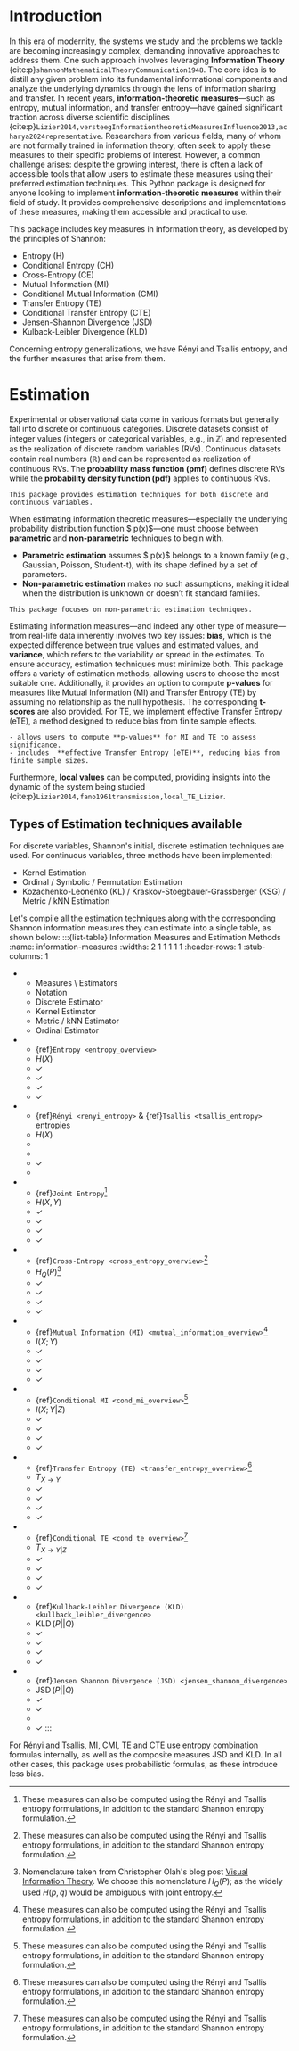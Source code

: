 # Introduction
In this era of modernity, the systems we study and the problems we tackle are becoming increasingly complex, demanding innovative approaches to address them.
One such approach involves leveraging **Information Theory** {cite:p}`shannonMathematicalTheoryCommunication1948`.
The core idea is to distill any given problem into its fundamental informational components and analyze the underlying dynamics through the lens of information sharing and transfer.
In recent years, **information-theoretic measures**—such as entropy, mutual information, and transfer entropy—have gained significant traction across diverse scientific disciplines {cite:p}`Lizier2014,versteegInformationtheoreticMeasuresInfluence2013,acharya2024representative`.
Researchers from various fields, many of whom are not formally trained in information theory, often seek to apply these measures to their specific problems of interest.
However, a common challenge arises: despite the growing interest, there is often a lack of accessible tools that allow users to estimate these measures using their preferred estimation techniques.
This Python package is designed for anyone looking to implement **information-theoretic measures** within their field of study.
It provides comprehensive descriptions and implementations of these measures, making them accessible and practical to use.

This package includes key measures in information theory,
as developed by the principles of Shannon:
- Entropy (H)
- Conditional Entropy (CH)
- Cross-Entropy (CE)
- Mutual Information (MI)
- Conditional Mutual Information (CMI)
- Transfer Entropy (TE)
- Conditional Transfer Entropy (CTE)
- Jensen-Shannon Divergence (JSD)
- Kulback-Leibler Divergence (KLD)

Concerning entropy generalizations, we have Rényi and Tsallis entropy, and the further measures that arise from them.

# Estimation
Experimental or observational data come in various formats but generally fall into discrete or continuous categories.
Discrete datasets consist of integer values (integers or categorical variables, e.g., in ℤ) and represented as the realization of discrete random variables (RVs).
Continuous datasets contain real numbers (ℝ) and can be represented as realization of continuous RVs.
The **probability mass function (pmf)** defines discrete RVs while the **probability density function (pdf)** applies to continuous RVs.

```{note}
This package provides estimation techniques for both discrete and continuous variables.
```

When estimating information theoretic measures—especially the underlying probability distribution function $ p(x)$—one must choose between **parametric** and **non-parametric** techniques to begin with.
- **Parametric estimation** assumes $ p(x)$ belongs to a known family (e.g., Gaussian, Poisson, Student-t), with its shape defined by a set of parameters.
- **Non-parametric estimation** makes no such assumptions, making it ideal when the distribution is unknown or doesn’t fit standard families.

```{note}
This package focuses on non-parametric estimation techniques.
```

Estimating information measures—and indeed any other type of measure—from real-life data inherently involves
two key issues: **bias**, which is the expected difference between true values and estimated values, and
**variance**, which refers to the variability or spread in the estimates.
To ensure accuracy, estimation techniques must minimize both.
This package offers a variety of estimation methods, allowing users to choose the most suitable one.
Additionally, it provides an option to compute **p-values** for measures like Mutual Information (MI) and Transfer Entropy (TE) by assuming no relationship as the null hypothesis.
The corresponding **t-scores** are also provided.
For TE, we implement effective Transfer Entropy (eTE), a method designed to reduce bias from finite sample effects.

```{admonition} This Package
- allows users to compute **p-values** for MI and TE to assess significance.
- includes  **effective Transfer Entropy (eTE)**, reducing bias from finite sample sizes.
```

Furthermore, **local values** can be computed, providing insights into the dynamic of the system being studied {cite:p}`Lizier2014,fano1961transmission,local_TE_Lizier`.

## Types of Estimation techniques available
For discrete variables, Shannon's initial, discrete estimation techniques are used. For continuous variables, three methods have been implemented:
- Kernel Estimation
- Ordinal / Symbolic / Permutation Estimation
- Kozachenko-Leonenko (KL) / Kraskov-Stoegbauer-Grassberger (KSG) / Metric / kNN Estimation

Let's compile all the estimation techniques along with the corresponding Shannon information measures they can estimate into a single table, as shown below:
:::{list-table} Information Measures and Estimation Methods
:name: information-measures
:widths: 2 1 1 1 1 1
:header-rows: 1
:stub-columns: 1

*   - Measures \ Estimators
    - Notation
    - Discrete Estimator
    - Kernel Estimator
    - Metric / kNN Estimator
    - Ordinal Estimator
*   - {ref}`Entropy <entropy_overview>`
    - $H(X)$
    - ✓
    - ✓
    - ✓
    - ✓
*   - {ref}`Rényi <renyi_entropy>` & {ref}`Tsallis <tsallis_entropy>` entropies
    - $H(X)$
    -
    -
    - ✓
    -
*   - {ref}`Joint Entropy`[^renyi_tsallis]
    - $H(X,Y)$
    - ✓
    - ✓
    - ✓
    - ✓
*   - {ref}`Cross-Entropy <cross_entropy_overview>`[^renyi_tsallis]
    - $H_Q(P)$[^cross-nomenclature]
    - ✓
    - ✓
    - ✓
    - ✓
*   - {ref}`Mutual Information (MI) <mutual_information_overview>`[^renyi_tsallis]
    - $I(X;Y)$
    - ✓
    - ✓
    - ✓
    - ✓
*   - {ref}`Conditional MI <cond_mi_overview>`[^renyi_tsallis]
    - $I(X;Y|Z)$
    - ✓
    - ✓
    - ✓
    - ✓
*   - {ref}`Transfer Entropy (TE) <transfer_entropy_overview>`[^renyi_tsallis]
    - $T_{X \to Y}$
    - ✓
    - ✓
    - ✓
    - ✓
*   - {ref}`Conditional TE <cond_te_overview>`[^renyi_tsallis]
    - $T_{X \to Y|Z}$
    - ✓
    - ✓
    - ✓
    - ✓
*   - {ref}`Kullback-Leibler Divergence (KLD) <kullback_leibler_divergence>`
    - $\operatorname{KLD}(P||Q)$
    - ✓
    - ✓
    - ✓
    - ✓
*   - {ref}`Jensen Shannon Divergence (JSD) <jensen_shannon_divergence>`
    - $\operatorname{JSD}(P||Q)$
    - ✓
    - ✓
    -
    - ✓
:::

For Rényi and Tsallis, MI, CMI, TE and CTE use entropy combination formulas internally, as well as the composite measures JSD and KLD.
In all other cases, this package uses probabilistic formulas, as these introduce less bias.

[^cross-nomenclature]: Nomenclature taken from Christopher Olah's blog post [Visual Information Theory](https://colah.github.io/posts/2015-09-Visual-Information/#fnref4).
We choose this nomenclature $H_Q(P)$; as the widely used $H(p, q)$ would be ambiguous with joint entropy.

[^renyi_tsallis]: These measures can also be computed using the Rényi and Tsallis
entropy formulations, in addition to the standard Shannon entropy formulation.
